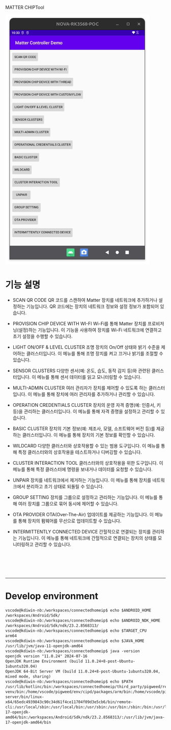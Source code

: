 
MATTER CHIPTool 

![](./image/MATTER_CHIPTOOL_01.png)

# 기능 설명

 - SCAN QR CODE
QR 코드를 스캔하여 Matter 장치를 네트워크에 추가하거나 설정하는 기능입니다. 
QR 코드에는 장치의 네트워크 정보와 설정 정보가 포함되어 있습니다.

 - PROVISION CHIP DEVICE WITH WI-FI
Wi-Fi를 통해 Matter 장치를 프로비저닝(설정)하는 기능입니다. 
이 기능을 사용하여 장치를 Wi-Fi 네트워크에 연결하고 초기 설정을 수행할 수 있습니다.

 - LIGHT ON/OFF & LEVEL CLUSTER
조명 장치의 On/Off 상태와 밝기 수준을 제어하는 클러스터입니다. 
이 메뉴를 통해 조명 장치를 켜고 끄거나 밝기를 조절할 수 있습니다.

 - SENSOR CLUSTERS
다양한 센서(예: 온도, 습도, 동작 감지 등)와 관련된 클러스터입니다. 
이 메뉴를 통해 센서 데이터를 읽고 모니터링할 수 있습니다.

 - MULTI-ADMIN CLUSTER
여러 관리자가 장치를 제어할 수 있도록 하는 클러스터입니다. 
이 메뉴를 통해 장치에 여러 관리자를 추가하거나 관리할 수 있습니다.

 - OPERATION CREDENTIALS CLUSTER
장치의 운영 자격 증명(예: 인증서, 키 등)을 관리하는 클러스터입니다. 
이 메뉴를 통해 자격 증명을 설정하고 관리할 수 있습니다.

 - BASIC CLUSTER
장치의 기본 정보(예: 제조사, 모델, 소프트웨어 버전 등)를 제공하는 클러스터입니다. 
이 메뉴를 통해 장치의 기본 정보를 확인할 수 있습니다.

 - WILDCARD
다양한 클러스터와 상호작용할 수 있는 범용 도구입니다. 
이 메뉴를 통해 특정 클러스터와의 상호작용을 테스트하거나 디버깅할 수 있습니다.

 - CLUSTER INTERACTION TOOL
클러스터와의 상호작용을 위한 도구입니다. 
이 메뉴를 통해 특정 클러스터에 명령을 보내거나 데이터를 요청할 수 있습니다.

 - UNPAIR
장치를 네트워크에서 제거하는 기능입니다. 
이 메뉴를 통해 장치를 네트워크에서 분리하고 초기 상태로 되돌릴 수 있습니다.

 - GROUP SETTING
장치를 그룹으로 설정하고 관리하는 기능입니다. 
이 메뉴를 통해 여러 장치를 그룹으로 묶어 동시에 제어할 수 있습니다.

 - OTA PROVIDER
OTA(Over-The-Air) 업데이트를 제공하는 기능입니다. 
이 메뉴를 통해 장치의 펌웨어를 무선으로 업데이트할 수 있습니다.

 - INTERMITTENTLY CONNECTED DEVICE
간헐적으로 연결되는 장치를 관리하는 기능입니다. 
이 메뉴를 통해 네트워크에 간헐적으로 연결되는 장치의 상태를 모니터링하고 관리할 수 있습니다.


<br/>
<br/>
<br/>
<br/>
<hr>

# Develop environment

```
vscode@kdiwin-nb:/workspaces/connectedhomeip$ echo $ANDROID_HOME 
/workspaces/Android/Sdk/
vscode@kdiwin-nb:/workspaces/connectedhomeip$ echo $ANDROID_NDK_HOME 
/workspaces/Android/Sdk/ndk/23.2.8568313/
vscode@kdiwin-nb:/workspaces/connectedhomeip$ echo $TARGET_CPU 
arm64
vscode@kdiwin-nb:/workspaces/connectedhomeip$ echo $JAVA_HOME 
/usr/lib/jvm/java-11-openjdk-amd64
vscode@kdiwin-nb:/workspaces/connectedhomeip$ java -version
openjdk version "11.0.24" 2024-07-16
OpenJDK Runtime Environment (build 11.0.24+8-post-Ubuntu-1ubuntu320.04)
OpenJDK 64-Bit Server VM (build 11.0.24+8-post-Ubuntu-1ubuntu320.04, mixed mode, sharing)
vscode@kdiwin-nb:/workspaces/connectedhomeip$ echo $PATH
/usr/lib/kotlinc/bin:/workspaces/connectedhomeip/third_party/pigweed/repo/out/host/host_tools:/home/vscode/pigweed/env/pigweed-venv/bin:/home/vscode/pigweed/env/cipd/packages/arm/bin:/home/vscode/pigweed/env/cipd/packages/arm:/home/vscode/pigweed/env/cipd/packages/zap:/home/vscode/pigweed/env/cipd/packages/pigweed/bin:/home/vscode/pigweed/env/cipd/packages/pigweed:/home/vscode/pigweed/env/cipd:/vscode/vscode-server/bin/linux-x64/65edc4939843c90c34d61f4ce11704f09d3e5cb6/bin/remote-cli:/usr/local/sbin:/usr/local/bin:/usr/sbin:/usr/bin:/sbin:/bin:/usr/lib/kotlinc/bin:/usr/lib/jvm/java-17-openjdk-amd64/bin:/workspaces/Android/Sdk/ndk/23.2.8568313/:/usr/lib/jvm/java-17-openjdk-amd64/bin
```

